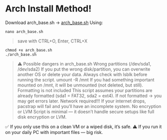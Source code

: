 # Arch Install Method!

Download arch_base.sh -> [arch_base.sh](https://raw.githubusercontent.com/bakedtoastplease/arch-install-new/refs/heads/main/arch_base.sh)
Using:
```
nano arch_base.sh
```
> save with CTRL+O, Enter, CTRL+X
```
chmod +x arch_base.sh
./arch_base.sh
```
> ⚠️ Possible dangers in arch_base.sh
Wrong partitions (/dev/sda1, /dev/sda2)
If you put the wrong disk/partition, you can overwrite another OS or delete your data.
Always check with lsblk before running the script.
umount -R /mnt
If you had something important mounted on /mnt, it will be unmounted (not deleted, but still).
Formatting is not included
This script assumes your partitions are already formatted (sda1 = FAT32, sda2 = ext4).
If not formatted → you may get errors later.
Network required!!!
If your internet drops, pacstrap will fail and you’ll have an incomplete system.
No encryption or LVM
Script is minimal — it doesn’t handle secure setups like full disk encryption or LVM.

✅ If you only use this on a clean VM or a wiped disk, it’s safe.
⚠️ If you run it on your daily PC with important files — big risk.
